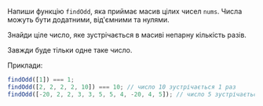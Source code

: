 Напиши функцію `findOdd`, яка приймає масив цілих чисел `nums`. Числа можуть бути додатними, від'ємними та нулями.

Знайди ціле число, яке зустрічається в масиві непарну кількість разів.

Завжди буде тільки одне таке число.

Приклади:

```js
findOdd([1]) === 1;
findOdd([2, 2, 2, 2, 10]) === 10; // число 10 зустрічається 1 раз
findOdd([-20, 2, 2, 3, 3, 5, 5, 4, -20, 4, 5]); // число 5 зустрічається 3 рази
```
